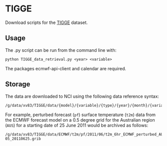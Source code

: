 # TIGGE

Download scripts for the [TIGGE](https://confluence.ecmwf.int/display/TIGGE) dataset.

## Usage

The .py script can be run from the command line with: 
```
python TIGGE_data_retrieval.py <year> <variable>
```
The packages ecmwf-api-client and calendar are required. 

## Storage

The data are downloaded to NCI using the following data reference syntax:
```
/g/data/xv83/TIGGE/data/{model}/{variable}/{type}/{year}/{month}/{variable}_6hr_{model}_{type}_{grid}_{YYYYMMDD}.grib
```
For example, perturbed forecast (`pf`) surface temperature (`t2m`) data from the ECMWF forecast model
on a 0.5 degree grid for the Australian region (`AUS`) for a starting date of 25 June 2011
would be archived as follows:

```
/g/data/xv83/TIGGE/data/ECMWF/t2m/pf/2011/06/t2m_6hr_ECMWF_perturbed_AUS-05_20110625.grib
```
